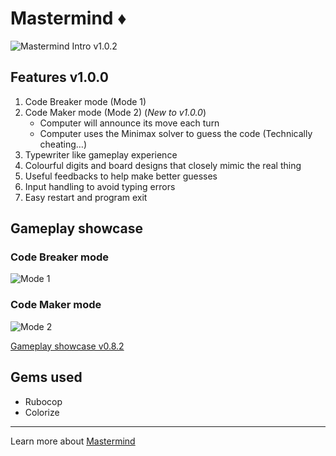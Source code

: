 # Mastermind ♦️

![Mastermind Intro v1.0.2](https://github.com/user-attachments/assets/d0ed2afa-b833-4c42-a807-f9cbf47f24c3)

## Features v1.0.0

1. Code Breaker mode (Mode 1)
2. Code Maker mode (Mode 2) (*New to v1.0.0*)
   - Computer will announce its move each turn
   - Computer uses the Minimax solver to guess the code (Technically cheating…)
3. Typewriter like gameplay experience
4. Colourful digits and board designs that closely mimic the real thing
5. Useful feedbacks to help make better guesses
6. Input handling to avoid typing errors
7. Easy restart and program exit

## Gameplay showcase

### Code Breaker mode

![Mode 1](https://github.com/user-attachments/assets/8315d27d-7931-4309-a92e-9833b2bacef7)

### Code Maker mode

![Mode 2](https://github.com/user-attachments/assets/33d0c5d3-83f1-4960-94d9-7d36f1ea85c0)

[Gameplay showcase v0.8.2](https://youtu.be/zCrGmo6aGws)

## Gems used

- Rubocop
- Colorize

---

Learn more about [Mastermind](https://en.wikipedia.org/wiki/Mastermind_(board_game))
